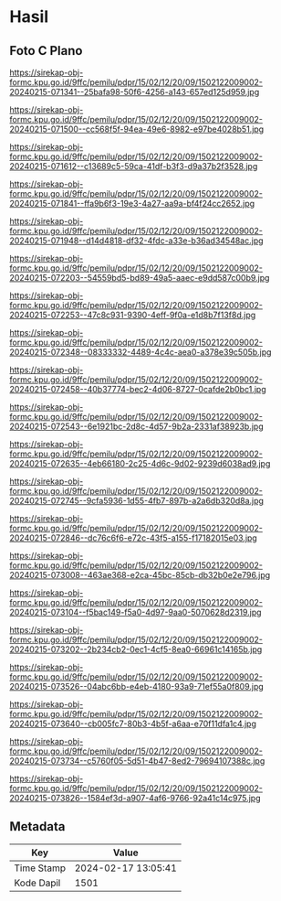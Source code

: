 # Hasil

## Foto C Plano

https://sirekap-obj-formc.kpu.go.id/9ffc/pemilu/pdpr/15/02/12/20/09/1502122009002-20240215-071341--25bafa98-50f6-4256-a143-657ed125d959.jpg

https://sirekap-obj-formc.kpu.go.id/9ffc/pemilu/pdpr/15/02/12/20/09/1502122009002-20240215-071500--cc568f5f-94ea-49e6-8982-e97be4028b51.jpg

https://sirekap-obj-formc.kpu.go.id/9ffc/pemilu/pdpr/15/02/12/20/09/1502122009002-20240215-071612--c13689c5-59ca-41df-b3f3-d9a37b2f3528.jpg

https://sirekap-obj-formc.kpu.go.id/9ffc/pemilu/pdpr/15/02/12/20/09/1502122009002-20240215-071841--ffa9b6f3-19e3-4a27-aa9a-bf4f24cc2652.jpg

https://sirekap-obj-formc.kpu.go.id/9ffc/pemilu/pdpr/15/02/12/20/09/1502122009002-20240215-071948--d14d4818-df32-4fdc-a33e-b36ad34548ac.jpg

https://sirekap-obj-formc.kpu.go.id/9ffc/pemilu/pdpr/15/02/12/20/09/1502122009002-20240215-072203--54559bd5-bd89-49a5-aaec-e9dd587c00b9.jpg

https://sirekap-obj-formc.kpu.go.id/9ffc/pemilu/pdpr/15/02/12/20/09/1502122009002-20240215-072253--47c8c931-9390-4eff-9f0a-e1d8b7f13f8d.jpg

https://sirekap-obj-formc.kpu.go.id/9ffc/pemilu/pdpr/15/02/12/20/09/1502122009002-20240215-072348--08333332-4489-4c4c-aea0-a378e39c505b.jpg

https://sirekap-obj-formc.kpu.go.id/9ffc/pemilu/pdpr/15/02/12/20/09/1502122009002-20240215-072458--40b37774-bec2-4d06-8727-0cafde2b0bc1.jpg

https://sirekap-obj-formc.kpu.go.id/9ffc/pemilu/pdpr/15/02/12/20/09/1502122009002-20240215-072543--6e1921bc-2d8c-4d57-9b2a-2331af38923b.jpg

https://sirekap-obj-formc.kpu.go.id/9ffc/pemilu/pdpr/15/02/12/20/09/1502122009002-20240215-072635--4eb66180-2c25-4d6c-9d02-9239d6038ad9.jpg

https://sirekap-obj-formc.kpu.go.id/9ffc/pemilu/pdpr/15/02/12/20/09/1502122009002-20240215-072745--9cfa5936-1d55-4fb7-897b-a2a6db320d8a.jpg

https://sirekap-obj-formc.kpu.go.id/9ffc/pemilu/pdpr/15/02/12/20/09/1502122009002-20240215-072846--dc76c6f6-e72c-43f5-a155-f17182015e03.jpg

https://sirekap-obj-formc.kpu.go.id/9ffc/pemilu/pdpr/15/02/12/20/09/1502122009002-20240215-073008--463ae368-e2ca-45bc-85cb-db32b0e2e796.jpg

https://sirekap-obj-formc.kpu.go.id/9ffc/pemilu/pdpr/15/02/12/20/09/1502122009002-20240215-073104--f5bac149-f5a0-4d97-9aa0-5070628d2319.jpg

https://sirekap-obj-formc.kpu.go.id/9ffc/pemilu/pdpr/15/02/12/20/09/1502122009002-20240215-073202--2b234cb2-0ec1-4cf5-8ea0-66961c14165b.jpg

https://sirekap-obj-formc.kpu.go.id/9ffc/pemilu/pdpr/15/02/12/20/09/1502122009002-20240215-073526--04abc6bb-e4eb-4180-93a9-71ef55a0f809.jpg

https://sirekap-obj-formc.kpu.go.id/9ffc/pemilu/pdpr/15/02/12/20/09/1502122009002-20240215-073640--cb005fc7-80b3-4b5f-a6aa-e70f11dfa1c4.jpg

https://sirekap-obj-formc.kpu.go.id/9ffc/pemilu/pdpr/15/02/12/20/09/1502122009002-20240215-073734--c5760f05-5d51-4b47-8ed2-79694107388c.jpg

https://sirekap-obj-formc.kpu.go.id/9ffc/pemilu/pdpr/15/02/12/20/09/1502122009002-20240215-073826--1584ef3d-a907-4af6-9766-92a41c14c975.jpg


## Metadata

| Key        | Value               |
| ---------- | ------------------- |
| Time Stamp | 2024-02-17 13:05:41 |
| Kode Dapil | 1501                |



